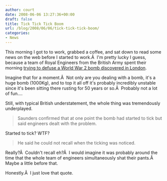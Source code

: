 ```yaml
---
author: court
date: 2008-06-06 13:27:36+00:00
draft: false
title: Tick Tick Tick Boom
url: /blog/2008/06/06/tick-tick-tick-boom/
categories:
- News
---
```


This morning I got to to work, grabbed a coffee, and sat down to read some news on the web before I started to work.Â  I'm pretty lucky I guess, because a team of Royal Engineers from the British Army spent their morning [trying to defuse a World War 2 bomb discovered in London](http://cnews.canoe.ca/CNEWS/World/2008/06/06/5792396-ap.html).

Imagine that for a moment.Â  Not only are you dealing with a bomb, it's a huge bomb (1000Kg), and to top it all off it's probably incredibly unstable since it's been sitting there rusting for 50 years or so.Â  Probably not a lot of fun....

Still, with typical British understatement, the whole thing was tremendously underplayed.


<blockquote>Saunders confirmed that at one point the bomb had started to tick but said engineers dealt with the problem.</blockquote>


Started to tick? WTF?


<blockquote>He said he could not recall when the ticking was noticed.</blockquote>


Really?Â  Couldn't recall eh?Â  I would imagine it was probably around the time that the whole team of engineers simultaneously shat their pants.Â  Maybe a little before that.

Honestly.Â  I just love that quote.
